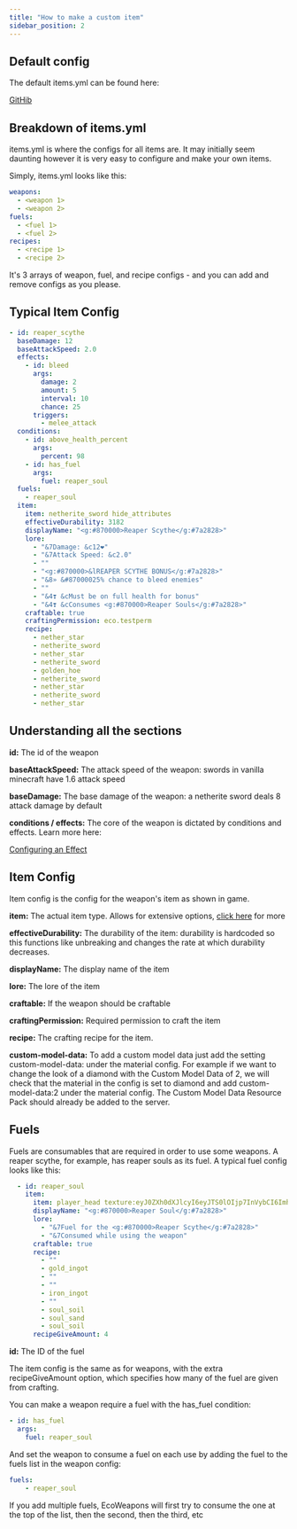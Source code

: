 ```yaml
---
title: "How to make a custom item"
sidebar_position: 2
---
```


## Default config

The default items.yml can be found here: 

[GitHib](https://github.com/Auxilor/EcoItems/blob/master/eco-core/core-plugin/src/main/resources/items.yml)

## Breakdown of items.yml

items.yml is where the configs for all items are. It may initially seem daunting however it is very easy to configure and make your own items.

Simply, items.yml looks like this:

```yaml
weapons:
  - <weapon 1>
  - <weapon 2>
fuels:
  - <fuel 1>
  - <fuel 2>
recipes:
  - <recipe 1>
  - <recipe 2>
```

It's 3 arrays of weapon, fuel, and recipe configs - and you can add and remove configs as you please.

## Typical Item Config

```yaml
- id: reaper_scythe
  baseDamage: 12
  baseAttackSpeed: 2.0
  effects:
    - id: bleed
      args:
        damage: 2
        amount: 5
        interval: 10
        chance: 25
      triggers:
        - melee_attack
  conditions:
    - id: above_health_percent
      args:
        percent: 98
    - id: has_fuel
      args:
        fuel: reaper_soul
  fuels:
    - reaper_soul
  item:
    item: netherite_sword hide_attributes
    effectiveDurability: 3182
    displayName: "<g:#870000>Reaper Scythe</g:#7a2828>"
    lore:
      - "&7Damage: &c12❤"
      - "&7Attack Speed: &c2.0"
      - ""
      - "<g:#870000>&lREAPER SCYTHE BONUS</g:#7a2828>"
      - "&8» &#87000025% chance to bleed enemies"
      - ""
      - "&4❣ &cMust be on full health for bonus"
      - "&4❣ &cConsumes <g:#870000>Reaper Souls</g:#7a2828>"
    craftable: true
    craftingPermission: eco.testperm
    recipe:
      - nether_star
      - netherite_sword
      - nether_star
      - netherite_sword
      - golden_hoe
      - netherite_sword
      - nether_star
      - netherite_sword
      - nether_star
```

## Understanding all the sections

**id:** The id of the weapon

**baseAttackSpeed:** The attack speed of the weapon: swords in vanilla minecraft have 1.6 attack speed

**baseDamage:** The base damage of the weapon: a netherite sword deals 8 attack damage by default

**conditions / effects:** The core of the weapon is dictated by conditions and effects. Learn more here:

[Configuring an Effect](https://plugins.auxilor.io/effects/configuring-an-effect)

## Item Config

Item config is the config for the weapon's item as shown in game.

**item:** The actual item type. Allows for extensive options, [click here](https://plugins.auxilor.io/all-plugins/the-item-lookup-system) for more

**effectiveDurability:** The durability of the item: durability is hardcoded so this functions like unbreaking and changes the rate at which durability decreases.

**displayName:** The display name of the item

**lore:** The lore of the item

**craftable:** If the weapon should be craftable

**craftingPermission:** Required permission to craft the item

**recipe:** The crafting recipe for the item.

**custom-model-data:** To add a custom model data just add the setting  custom-model-data: under the material config. For example if we want to change the look of a diamond with the Custom Model Data of 2, we will check that the material in the config is set to diamond and add custom-model-data:2 under the material config. The Custom Model Data Resource Pack should already be added to the server. 

## Fuels

Fuels are consumables that are required in order to use some weapons. A reaper scythe, for example, has reaper souls as its fuel. A typical fuel config looks like this:

```yaml
  - id: reaper_soul
    item:
      item: player_head texture:eyJ0ZXh0dXJlcyI6eyJTS0lOIjp7InVybCI6Imh0dHA6Ly90ZXh0dXJlcy5taW5lY3JhZnQubmV0L3RleHR1cmUvZDc3NGU1ZWYzZDhiY2RlOWVhMjFjMzRiODQ4MjdkMzQ1MzFlNjhmMTExNTEwZjMzODMwNTVlY2FhNzRiZWJjYyJ9fX0=
      displayName: "<g:#870000>Reaper Soul</g:#7a2828>"
      lore:
        - "&7Fuel for the <g:#870000>Reaper Scythe</g:#7a2828>"
        - "&7Consumed while using the weapon"
      craftable: true
      recipe:
        - ""
        - gold_ingot
        - ""
        - ""
        - iron_ingot
        - ""
        - soul_soil
        - soul_sand
        - soul_soil
      recipeGiveAmount: 4
```

**id:** The ID of the fuel

The item config is the same as for weapons, with the extra recipeGiveAmount option, which specifies how many of the fuel are given from crafting.

You can make a weapon require a fuel with the has_fuel condition:

```yaml
- id: has_fuel
  args:
    fuel: reaper_soul
```

And set the weapon to consume a fuel on each use by adding the fuel to the fuels list in the weapon config:

```yaml
fuels:
    - reaper_soul    
```

If you add multiple fuels, EcoWeapons will first try to consume the one at the top of the list, then the second, then the third, etc
